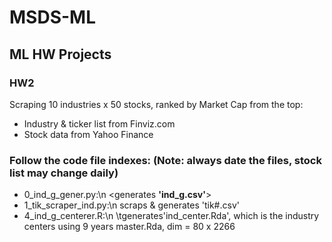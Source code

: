 # MSDS-ML
## ML HW Projects
### HW2
Scraping 10 industries x 50 stocks, ranked by Market Cap from the top:
- Industry & ticker list from Finviz.com 
- Stock data from Yahoo Finance
### Follow the code file indexes: (Note: always date the files, stock list may change daily)
- 0_ind_g_gener.py:\n
    <generates **'ind_g.csv'**>
- 1_tik_scraper_ind.py:\n 
    scraps & generates 'tik#.csv'
- 4_ind_g_centerer.R:\n
    \tgenerates'ind_center.Rda', which is the industry centers using 9 years master.Rda, dim = 80 x 2266
